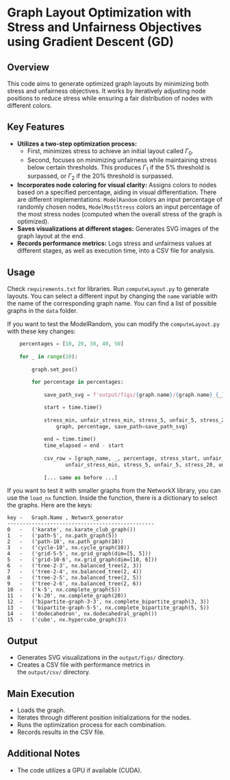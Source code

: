 # **Graph Layout Optimization with Stress and Unfairness Objectives using Gradient Descent (GD)**

## Overview

This code aims to generate optimized graph layouts by minimizing both stress and unfairness objectives. It works by iteratively adjusting node positions to reduce stress while ensuring a fair distribution of nodes with different colors.

## Key Features

- **Utilizes a two-step optimization process:**
  - First, minimizes stress to achieve an initial layout called $\Gamma_0$.
  - Second, focuses on minimizing unfairness while maintaining stress below certain thresholds. This produces $\Gamma_1$ if the 5% threshold is surpassed, or $\Gamma_2$ if the 20% threshold is surpassed. 
- **Incorporates node coloring for visual clarity:** Assigns colors to nodes based on a specified percentage, aiding in visual differentiation. There are different implementations: `ModelRandom` colors an input percentage of randomly chosen nodes, `ModelMostStress` colors an input percentage of the most stress nodes (computed when the overall stress of the graph is optimized).
- **Saves visualizations at different stages:** Generates SVG images of the graph layout at the end.
- **Records performance metrics:** Logs stress and unfairness values at different stages, as well as execution time, into a CSV file for analysis.

## Usage

Check `requirements.txt` for libraries. Run `computeLayout.py` to generate layouts. You can select a different input by changing the `name` variable with the name of the corresponding graph name.
You can find a list of possible graphs in the `data` folder.


If you want to test the ModelRandom, you can modify the `computeLayout.py` with these key changes:
``` python
    percentages = [10, 20, 30, 40, 50]
    
    for _ in range(10):
       
        graph.set_pos()
        
        for percentage in percentages:
            
            save_path_svg = f'output/figs/{graph.name}/{graph.name}_{_}_{percentage}'

            start = time.time()
            
            stress_min, unfair_stress_min, stress_5, unfair_5, stress_20, unfair_20 = model.train(
                graph, percentage, save_path=save_path_svg)
            
            end = time.time()
            time_elapsed = end - start
            
            csv_row = [graph_name, _, percentage, stress_start, unfair_start, stress_min,
                   unfair_stress_min, stress_5, unfair_5, stress_20, unfair_20, time_elapsed]
            
            [... same as before ...]

```

If you want to test it with smaller graphs from the NetworkX library, you can use the `load_nx` function. Inside the function, there is a dictionary
to select the graphs. Here are the keys:
```
key -   Graph.Name , NetworX_generator
------------------------------------------------
0   -   ('karate', nx.karate_club_graph())
1   -   ('path-5', nx.path_graph(5))
2   -   ('path-10', nx.path_graph(10))
3   -   ('cycle-10', nx.cycle_graph(10))
4   -   ('grid-5-5', nx.grid_graph(dim=[5, 5]))
5   -   ('grid-10-6', nx.grid_graph(dim=[10, 6]))
6   -   ('tree-2-3', nx.balanced_tree(2, 3))
7   -   ('tree-2-4', nx.balanced_tree(2, 4))
8   -   ('tree-2-5', nx.balanced_tree(2, 5))
9   -   ('tree-2-6', nx.balanced_tree(2, 6))
10  -   ('k-5', nx.complete_graph(5))
11  -   ('k-20', nx.complete_graph(20))
12  -   ('bipartite-graph-3-3', nx.complete_bipartite_graph(3, 3))
13  -   ('bipartite-graph-5-5', nx.complete_bipartite_graph(5, 5))
14  -   ('dodecahedron', nx.dodecahedral_graph())
15  -   ('cube', nx.hypercube_graph(3))
```

## Output

- Generates SVG visualizations in the `output/figs/` directory.
- Creates a CSV file with performance metrics in the `output/csv/` directory.


## Main Execution

- Loads the graph.
- Iterates through different position initializations for the nodes.
- Runs the optimization process for each combination.
- Records results in the CSV file.

## Additional Notes

- The code utilizes a GPU if available (CUDA).
